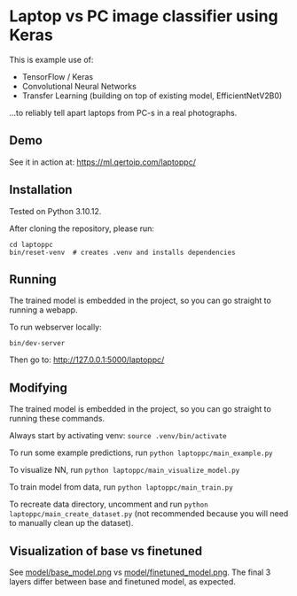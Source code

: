 Laptop vs PC image classifier using Keras
=========================================

This is example use of:

* TensorFlow / Keras
* Convolutional Neural Networks
* Transfer Learning (building on top of existing model, EfficientNetV2B0)

...to reliably tell apart laptops from PC-s in a real photographs.

Demo
----

See it in action at: https://ml.qertoip.com/laptoppc/

Installation
------------

Tested on Python 3.10.12.

After cloning the repository, please run:

    cd laptoppc
    bin/reset-venv  # creates .venv and installs dependencies

Running
-------

The trained model is embedded in the project,
so you can go straight to running a webapp. 

To run webserver locally:

    bin/dev-server

Then go to: http://127.0.0.1:5000/laptoppc/

Modifying
---------

The trained model is embedded in the project,
so you can go straight to running these commands.

Always start by activating venv: `source .venv/bin/activate`

To run some example predictions, run `python laptoppc/main_example.py`

To visualize NN, run `python laptoppc/main_visualize_model.py`

To train model from data, run `python laptoppc/main_train.py`

To recreate data directory, uncomment and run `python laptoppc/main_create_dataset.py` (not recommended because you will need to manually clean up the dataset).


Visualization of base vs finetuned
----------------------------------

See [model/base_model.png](model/base_model.png) vs [model/finetuned_model.png](model/finetuned_model.png). 
The final 3 layers differ between base and finetuned model, as expected.
